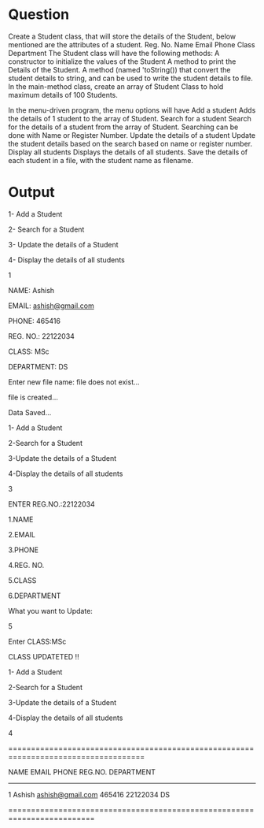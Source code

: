 # Question
Create a Student class, that will store the details of the Student, below mentioned are the attributes of a student.
Reg. No.
Name
Email
Phone
Class
Department
The Student class will have the following methods:
A constructor to initialize the values of the Student
A method to print the Details of the Student.
A method (named 'toString()) that convert the student details to string, and can be used to write the student details to file.
In the main-method class, create an array of Student Class to hold maximum details of 100 Students.

In the menu-driven program, the menu options will have
Add a student
Adds the details of 1 student to the array of Student.
Search for a student
Search for the details of a student from the array of Student.
Searching can be done with Name or Register Number.
Update the details of a student
Update the student details based on the search based on name or register number.
Display all students
Displays the details of all students.
Save the details of each student in a file, with the student name as filename.

# Output

1- Add a Student

2- Search for a Student

3- Update the details of a Student

4- Display the details of all students

1

NAME: Ashish

EMAIL: ashish@gmail.com

PHONE: 465416

REG. NO.: 22122034

CLASS: MSc

DEPARTMENT: DS

Enter new file name: file does not exist...

file is created...

Data Saved...

1- Add a Student

2-Search for a Student

3-Update the details of a Student

4-Display the details of all students

3

ENTER REG.NO.:22122034

1.NAME

2.EMAIL

3.PHONE

4.REG. NO.

5.CLASS

6.DEPARTMENT

What you want to Update:

5

Enter CLASS:MSc

CLASS UPDATETED !!

1- Add a Student

2-Search for a Student

3-Update the details of a Student

4-Display the details of all students

4

====================================================================================

NAME       EMAIL                              PHONE        REG.NO.        DEPARTMENT

------------------------------------------------------------------------------------

1   Ashish     ashish@gmail.com                   465416       22122034       DS

=========================================================================




